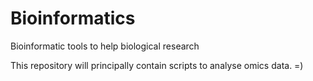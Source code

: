 # Bioinformatics

Bioinformatic tools to help biological research

This repository will principally contain scripts to analyse omics data. =)
